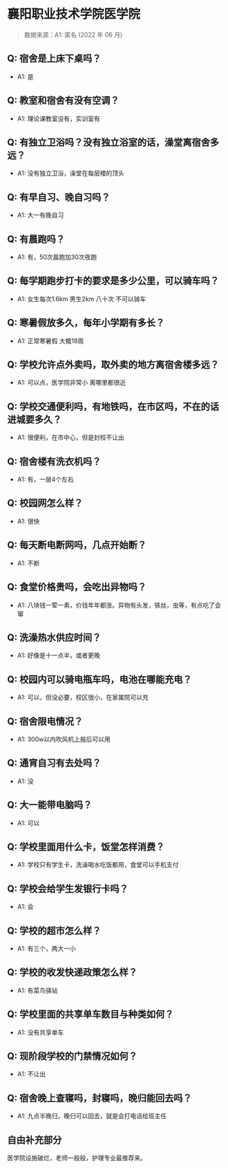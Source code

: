 # 襄阳职业技术学院医学院

> 数据来源：A1: 匿名 (2022 年 06 月)

## Q: 宿舍是上床下桌吗？

- A1: 是

## Q: 教室和宿舍有没有空调？

- A1: 理论课教室没有，实训室有

## Q: 有独立卫浴吗？没有独立浴室的话，澡堂离宿舍多远？

- A1: 没有独立卫浴，澡堂在每层楼的顶头

## Q: 有早自习、晚自习吗？

- A1: 大一有晚自习

## Q: 有晨跑吗？

- A1: 有，50次晨跑加30次夜跑

## Q: 每学期跑步打卡的要求是多少公里，可以骑车吗？

- A1: 女生每次1.6km 男生2km 八十次 不可以骑车

## Q: 寒暑假放多久，每年小学期有多长？

- A1: 正常寒暑假 大概18周

## Q: 学校允许点外卖吗，取外卖的地方离宿舍楼多远？

- A1: 可以点，医学院非常小 离哪里都很近

## Q: 学校交通便利吗，有地铁吗，在市区吗，不在的话进城要多久？

- A1: 很便利，在市中心，但是封校不让出

## Q: 宿舍楼有洗衣机吗？

- A1: 有，一层4个左右

## Q: 校园网怎么样？

- A1: 很快

## Q: 每天断电断网吗，几点开始断？

- A1: 不断

## Q: 食堂价格贵吗，会吃出异物吗？

- A1: 八块钱一荤一素，价钱年年都涨。异物有头发，铁丝，虫等，有点吃了会窜

## Q: 洗澡热水供应时间？

- A1: 好像是十一点半，或者更晚

## Q: 校园内可以骑电瓶车吗，电池在哪能充电？

- A1: 可以，但没必要，校区很小，在家属院可以充

## Q: 宿舍限电情况？

- A1: 300w以内吹风机上报后可以用

## Q: 通宵自习有去处吗？

- A1: 没

## Q: 大一能带电脑吗？

- A1: 可以

## Q: 学校里面用什么卡，饭堂怎样消费？

- A1: 学校只有学生卡，洗澡喝水吃饭都用，食堂可以手机支付

## Q: 学校会给学生发银行卡吗？

- A1: 会

## Q: 学校的超市怎么样？

- A1: 有三个，两大一小

## Q: 学校的收发快递政策怎么样？

- A1: 有菜鸟驿站

## Q: 学校里面的共享单车数目与种类如何？

- A1: 没有共享单车

## Q: 现阶段学校的门禁情况如何？

- A1: 不让出

## Q: 宿舍晚上查寝吗，封寝吗，晚归能回去吗？

- A1: 九点半晚归，晚归可以回去，就是会打电话给班主任

## 自由补充部分

医学院设施破烂，老师一般般，护理专业最推荐来。